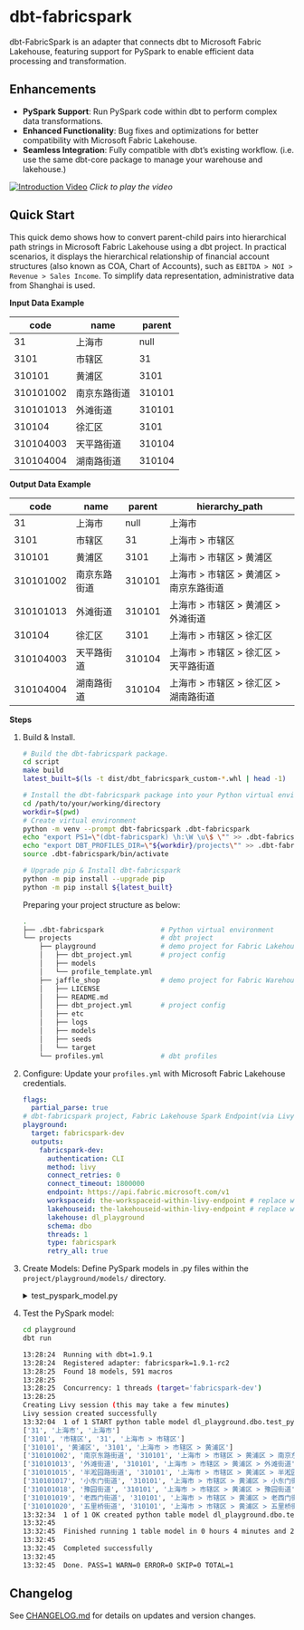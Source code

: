 # dbt-fabricspark

dbt-FabricSpark is an adapter that connects dbt to Microsoft Fabric Lakehouse, featuring support for PySpark to enable efficient data processing and transformation.

## Enhancements
- **PySpark Support**: Run PySpark code within dbt to perform complex data transformations.
- **Enhanced Functionality**: Bug fixes and optimizations for better compatibility with Microsoft Fabric Lakehouse.
- **Seamless Integration**: Fully compatible with dbt’s existing workflow. (i.e. use the same dbt-core package to manage your warehouse and lakehouse.)

[![Introduction Video](https://i0.hdslb.com/bfs/new_dyn/7ae198f27aa4052a52caded247d5d2b130324339.jpg)](https://www.bilibili.com/video/BV1jcQnYsEh3)
*Click to play the video*

## Quick Start

This quick demo shows how to convert parent-child pairs into hierarchical path strings in Microsoft Fabric Lakehouse using a dbt project. In practical scenarios, it displays the hierarchical relationship of financial account structures (also known as COA, Chart of Accounts), such as `EBITDA > NOI > Revenue > Sales Income`. To simplify data representation, administrative data from Shanghai is used.

**Input Data Example**

|  code   |   name   |parent|
|---------|----------|------|
|       31|     上海市|  null|
|     3101|     市辖区|    31|
|   310101|     黄浦区|  3101|
|310101002|南京东路街道|310101|
|310101013|   外滩街道|310101|
|   310104|     徐汇区|  3101|
|310104003|  天平路街道|310104|
|310104004|  湖南路街道|310104|


**Output Data Example**

|  code   |   name   |parent|           hierarchy_path         |
|---------|----------|------|----------------------------------|
|       31|     上海市|  null|上海市                             |
|     3101|     市辖区|    31|上海市 > 市辖区                     |
|   310101|     黄浦区|  3101|上海市 > 市辖区 > 黄浦区             |
|310101002|南京东路街道|310101|上海市 > 市辖区 > 黄浦区 > 南京东路街道|
|310101013|   外滩街道|310101|上海市 > 市辖区 > 黄浦区 > 外滩街道    |
|   310104|     徐汇区|  3101|上海市 > 市辖区 > 徐汇区             |
|310104003|  天平路街道|310104|上海市 > 市辖区 > 徐汇区 > 天平路街道 |
|310104004|  湖南路街道|310104|上海市 > 市辖区 > 徐汇区 > 湖南路街道 |

**Steps**

1. Build & Install.

   ```bash
   # Build the dbt-fabricspark package. 
   cd script
   make build
   latest_built=$(ls -t dist/dbt_fabricspark_custom-*.whl | head -1)

   # Install the dbt-fabricspark package into your Python virtual environment.
   cd /path/to/your/working/directory
   workdir=$(pwd)
   # Create virtual environment
   python -m venv --prompt dbt-fabricspark .dbt-fabricspark
   echo "export PS1=\"(dbt-fabricspark) \h:\W \u\$ \"" >> .dbt-fabricspark/bin/activate
   echo "export DBT_PROFILES_DIR=\"${workdir}/projects\"" >> .dbt-fabricspark/bin/activate
   source .dbt-fabricspark/bin/activate

   # Upgrade pip & Install dbt-fabricspark
   python -m pip install --upgrade pip
   python -m pip install ${latest_built}
   ```
   
   Preparing your project structure as below:
   ```bash
   .
   ├── .dbt-fabricspark              # Python virtual environment
   └── projects                      # dbt project
       ├── playground                # demo project for Fabric Lakehouse
       │   ├── dbt_project.yml       # project config
       │   ├── models
       │   └── profile_template.yml
       ├── jaffle_shop               # demo project for Fabric Warehouse. Remove it if you won't to use it.
       │   ├── LICENSE
       │   ├── README.md
       │   ├── dbt_project.yml       # project config
       │   ├── etc
       │   ├── logs
       │   ├── models
       │   ├── seeds
       │   └── target
       └── profiles.yml              # dbt profiles
   ```


2. Configure: Update your `profiles.yml` with Microsoft Fabric Lakehouse credentials.
   
   ```yaml
   flags:
     partial_parse: true
   # dbt-fabricspark project, Fabric Lakehouse Spark Endpoint(via Livy)
   playground:
     target: fabricspark-dev
     outputs:
       fabricspark-dev:
         authentication: CLI
         method: livy
         connect_retries: 0
         connect_timeout: 1800000
         endpoint: https://api.fabric.microsoft.com/v1
         workspaceid: the-workspaceid-within-livy-endpoint # replace with yours
         lakehouseid: the-lakehouseid-within-livy-endpoint # replace with yours
         lakehouse: dl_playground
         schema: dbo
         threads: 1
         type: fabricspark
         retry_all: true
   ```

3. Create Models: Define PySpark models in .py files within the `project/playground/models/` directory.

   <details><summary>test_pyspark_model.py</summary>

   ```python
   import pandas as pd
   from pyspark.sql import DataFrame
   from pyspark.sql.types import ArrayType, StringType
   from io import StringIO
   
   def generate_data(sparkSession)->DataFrame:
       tree = '31:上海市#$01:市辖区#%01:黄浦区#|002:南京东路街道#|013:外滩街道#|015:半淞园路街道#|017:小东门街道#|018:豫园街道#|019:老西门街道#|020:五里桥街道#|021:打浦桥街道#|022:淮海中路街道#|023:瑞金二路街道#%04:徐汇区#|003:天平路街道#|004:湖南路街道#|007:斜土路街道#|008:枫林路街道#|010:长桥街道#|011:田林街道#|012:虹梅路街道   #|013:康健新村街道#|014:徐家汇街道#|015:凌云路街道#|016:龙华街道#|017:漕河泾街道#|103:华泾镇#|501:漕河泾新兴技术开发区#%05:长宁区#|001:华阳路街道#|002:江苏路街道#|004:新华路街道#|005:周家桥街道#|006:天山路街道#|008:仙霞新村街道#|009:虹桥街道#|010:程家桥街道#|011:北新泾街道#|102:新泾镇#%06:静安区#|006:江宁路街道#|011:石门   二路街道#|012:南京西路街道#|013:静安寺街道#|014:曹家渡街道#|015:天目西路街道#|016:北站街道#|017:宝山路街道#|018:共和新路街道#|019:大宁路街道#|020:彭浦新村街道#|021:临汾路街道#|022:芷江西路街道#|101:彭浦镇#%07:普陀区#|005:曹杨新村街道#|014:长风新村街道#|015:长寿路街道#|016:甘泉路街道#|017:石泉路街道#|020:宜川路街道#|021:万   里街道#|022:真如镇街道#|102:长征镇#|103:桃浦镇#%09:虹口区#|009:欧阳路街道#|010:曲阳路街道#|011:广中路街道#|014:嘉兴路街道#|016:凉城新村街道#|017:四川北路街道#|018:北外滩街道#|019:江湾镇街道#%10:杨浦区#|001:定海路街道#|006:平凉路街道#|008:江浦路街道#|009:四平路街道#|012:控江路街道#|013:长白新村街道#|015:延吉新村街道#|016:   殷行街道#|018:大桥街道#|019:五角场街道#|020:新江湾城街道#|021:长海路街道#%12:闵行区#|001:江川路街道#|006:古美街道#|008:新虹街道#|009:浦锦街道#|101:莘庄镇#|102:七宝镇#|103:颛桥镇#|106:华漕镇#|107:虹桥镇#|108:梅陇镇#|110:吴泾镇#|112:马桥镇#|114:浦江镇#|501:莘庄工业区#%13:宝山区#|003:友谊路街道#|007:吴淞街道#|008:张庙街道   #|101:罗店镇#|102:大场镇#|103:杨行镇#|104:月浦镇#|106:罗泾镇#|109:顾村镇#|111:高境镇#|112:庙行镇#|113:淞南镇#|501:宝山工业园区#%14:嘉定区#|001:新成路街道#|002:真新街道#|004:嘉定镇街道#|102:南翔镇#|103:安亭镇#|106:马陆镇#|109:徐行镇#|111:华亭镇#|114:外冈镇#|118:江桥镇#|401:菊园新区#|501:嘉定工业区#%15:浦东新区#|004:   潍坊新村街道#|005:陆家嘴街道#|007:周家渡街道#|008:塘桥街道#|009:上钢新村街道#|010:南码头路街道#|011:沪东新村街道#|012:金杨新村街道#|013:洋泾街道#|014:浦兴路街道#|015:东明路街道#|016:花木街道#|103:川沙新镇#|104:高桥镇#|105:北蔡镇#|110:合庆镇#|114:唐镇#|117:曹路镇#|120:金桥镇#|121:高行镇#|123:高东镇#|125:张江镇#|130:三林   镇#|131:惠南镇#|132:周浦镇#|133:新场镇#|134:大团镇#|136:康桥镇#|137:航头镇#|139:祝桥镇#|140:泥城镇#|141:宣桥镇#|142:书院镇#|143:万祥镇#|144:老港镇#|145:南汇新城镇#|401:芦潮港农场#|402:东海农场#|403:朝阳农场#|501:中国（上海）自由贸易试验区（保税片区）#|502:金桥经济技术开发区#|503:张江高科技园区#%16:金山区#|001:石化街道#|1   01:朱泾镇#|102:枫泾镇#|103:张堰镇#|104:亭林镇#|105:吕巷镇#|107:廊下镇#|109:金山卫镇#|112:漕泾镇#|113:山阳镇#|503:上海湾区高新技术产业开发区#%17:松江区#|001:岳阳街道#|002:永丰街道#|003:方松街道#|004:中山街道#|005:广富林街道#|006:九里亭街道#|102:泗泾镇#|103:佘山镇#|104:车墩镇#|105:新桥镇#|106:洞泾镇#|107:九亭镇#|109:泖   港镇#|116:石湖荡镇#|117:新浜镇#|120:叶榭镇#|121:小昆山镇#|501:松江工业区#|504:佘山度假区#|507:上海松江出口加工区#%18:青浦区#|001:夏阳街道#|002:盈浦街道#|003:香花桥街道#|102:朱家角镇#|103:练塘镇#|104:金泽镇#|105:赵巷镇#|106:徐泾镇#|107:华新镇#|109:重固镇#|110:白鹤镇#%20:奉贤区#|001:西渡街道#|002:奉浦街道#|003:金海街道#|   101:南桥镇#|102:奉城镇#|104:庄行镇#|106:金汇镇#|109:四团镇#|111:青村镇#|118:柘林镇#|123:海湾镇#|503:海湾旅游区#%51:崇明区#|101:城桥镇#|102:堡镇#|103:新河镇#|104:庙镇#|105:竖新镇#|106:向化镇#|107:三星镇#|108:港沿镇#|109:中兴镇#|110:陈家镇#|111:绿华镇#|112:港西镇#|113:建设镇#|114:新海镇#|115:东平镇#|116:长兴镇#|201:   新村乡#|202:横沙乡#|401:前卫农场#|402:东平林场#|501:上实现代农业园区'
       data=['code,name,parent']
       p=['']*4
       for node in tree.split('#'):
           i = '$%|'.find(node[0])+1
           [k,v] = node.strip('$%|').split(':')
           p[i]=k
           data.append(''.join(p[:i+1])+f",{v},"+''.join(p[:i]))
       
       csv_content = '\n'.join(data)
       pandas_df = pd.read_csv(StringIO(csv_content),dtype=str)
       spark_df = sparkSession.createDataFrame(pandas_df)
       return spark_df
   
   def find_hierarchy_path(linked_list:ArrayType, target_node:StringType)->ArrayType(StringType()):
       result = []
       visited = set()
       next_node = target_node
   
       map_dict = {}
       for item in linked_list:
           map_dict.update(item)
   
       while next_node in map_dict and next_node not in visited:
           result.append(next_node)
           visited.add(next_node)
           next_node = map_dict.get(next_node)
   
       return result
   
   def reverse_array(input:ArrayType)->ArrayType(StringType()):
       return input[::-1]
   
   def model(dbt, session) -> DataFrame:
       spark_df = generate_data(session)
       spark_df.show()
   
       stg_table="stg_prop_city_dist"
       lakehouseName="dl_playground"
       spark_df.createOrReplaceTempView(stg_table)
   
       session.udf.register("find_hierarchy_path", find_hierarchy_path, ArrayType(StringType()))
       session.udf.register("reverse_array", reverse_array, ArrayType(StringType()))
   
       sql_stmt = f"""
       select
           code
           ,name
           ,parent
           ,regexp_replace(concat_ws(' > ', reverse_array(find_hierarchy_path(nodes, code_name))),'[0-9]*::', '') as hierarchy_path
       from (
           select
               cur.code
               ,cur.name
               ,concat(cur.code, '::', cur.name) as code_name
               ,cur.parent
               ,collect_list(
                       map(
                           concat(cur.code, '::', cur.name)
                           ,case when parent.code is null or cur.parent is null or lower(trim(cur.parent)) = 'null'
                                   then concat(cur.code, '::', cur.name)
                                   else concat(parent.code, '::', parent.name)
                           end)
                       ) OVER ()                 as nodes
           from {stg_table} as cur
           left join {stg_table} as parent
               on cur.parent = parent.code
           ) tbl
       """
       final_df = session.sql(sql_stmt)
       return final_df
   ```
</details>

4. Test the PySpark model:
   ```bash
   cd playground
   dbt run
   ```


   ```bash
   13:28:24  Running with dbt=1.9.1
   13:28:24  Registered adapter: fabricspark=1.9.1-rc2
   13:28:25  Found 18 models, 591 macros
   13:28:25  
   13:28:25  Concurrency: 1 threads (target='fabricspark-dev')
   13:28:25  
   Creating Livy session (this may take a few minutes)
   Livy session created successfully
   13:32:04  1 of 1 START python table model dl_playground.dbo.test_pyspark_model ........... [RUN]
   ['31', '上海市', '上海市']
   ['3101', '市辖区', '31', '上海市 > 市辖区']
   ['310101', '黄浦区', '3101', '上海市 > 市辖区 > 黄浦区']
   ['310101002', '南京东路街道', '310101', '上海市 > 市辖区 > 黄浦区 > 南京东路街道']
   ['310101013', '外滩街道', '310101', '上海市 > 市辖区 > 黄浦区 > 外滩街道']
   ['310101015', '半淞园路街道', '310101', '上海市 > 市辖区 > 黄浦区 > 半淞园路街道']
   ['310101017', '小东门街道', '310101', '上海市 > 市辖区 > 黄浦区 > 小东门街道']
   ['310101018', '豫园街道', '310101', '上海市 > 市辖区 > 黄浦区 > 豫园街道']
   ['310101019', '老西门街道', '310101', '上海市 > 市辖区 > 黄浦区 > 老西门街道']
   ['310101020', '五里桥街道', '310101', '上海市 > 市辖区 > 黄浦区 > 五里桥街道']
   13:32:34  1 of 1 OK created python table model dl_playground.dbo.test_pyspark_model ...... [OK in 29.31s]
   13:32:45  
   13:32:45  Finished running 1 table model in 0 hours 4 minutes and 20.19 seconds (260.19s).
   13:32:45  
   13:32:45  Completed successfully
   13:32:45  
   13:32:45  Done. PASS=1 WARN=0 ERROR=0 SKIP=0 TOTAL=1
   ```

## Changelog
See [CHANGELOG.md](./CHANGELOG.md) for details on updates and version changes.
